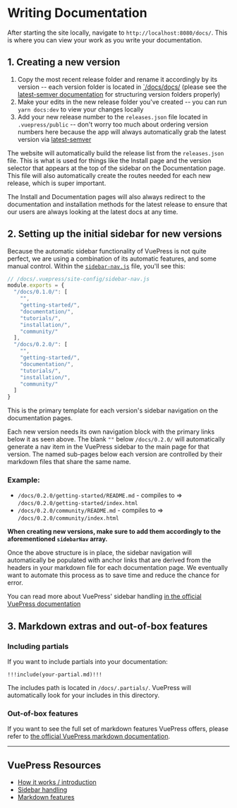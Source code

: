 # Writing Documentation

After starting the site locally, navigate to `http://localhost:8080/docs/`. This is where you can view your work 
as you write your documentation.

## 1. Creating a new version

1. Copy the most recent release folder and rename it accordingly by its version -- each version folder is located in 
[`/docs/docs/](/docs/docs/) (please see the [latest-semver documentation](https://github.com/sindresorhus/latest-semver) 
for structuring version folders properly)
2. Make your edits in the new release folder you've created -- you can run `yarn docs:dev` to view your changes locally
3. Add your new release number to the `releases.json` file located in `.vuepress/public` -- don't worry too much about ordering version numbers here because the app will always automatically grab the latest version 
via [latest-semver](https://github.com/sindresorhus/latest-semver)

The website will automatically build the release list from the `releases.json` file. This is what is used for things 
like the Install page and the version selector that appears at the top of the sidebar on the Documentation page. 
This file will also automatically create the routes needed for each new release, which is super important.

The Install and Documentation pages will also always redirect to the documentation and installation methods for the 
latest release to ensure that our users are always looking at the latest docs at any time.

## 2. Setting up the initial sidebar for new versions

Because the automatic sidebar functionality of VuePress is not quite perfect, we are using a combination of its 
automatic features, and some manual control. Within the [`sidebar-nav.js`](/docs/.vuepress/site-config/sidebar-nav.js) file, you'll see this:

``` js
// /docs/.vuepress/site-config/sidebar-nav.js
module.exports = {
  "/docs/0.1.0/": [
    "",
    "getting-started/",
    "documentation/",
    "tutorials/",
    "installation/",
    "community/"
  ],
  "/docs/0.2.0/": [
    "",
    "getting-started/",
    "documentation/",
    "tutorials/",
    "installation/",
    "community/"
  ]
}
```
This is the primary template for each version's sidebar navigation on the documentation pages.

Each new version needs its own navigation block with the primary links below it as seen above. The blank `""` 
below `/docs/0.2.0/` will automatically generate a nav item in the VuePress sidebar to the main page for that 
version. The named sub-pages below each version are controlled by their markdown files that share the same name.

### Example:

- `/docs/0.2.0/getting-started/README.md` - compiles to => `/docs/0.2.0/getting-started/index.html`
- `/docs/0.2.0/community/README.md` - compiles to => `/docs/0.2.0/community/index.html`

**When creating new versions, make sure to add them accordingly to the aforementioned `sidebarNav` array.**

Once the above structure is in place, the sidebar navigation will automatically be populated with anchor links 
that are derived from the headers in your markdown file for each documentation page. We eventually want to 
automate this process as to save time and reduce the chance for error.

You can read more about VuePress' sidebar handling [in the official VuePress documentation](https://vuepress.vuejs.org/default-theme-config/#sidebar)

## 3. Markdown extras and out-of-box features

### Including partials
If you want to include partials into your documentation:

```
!!!include(your-partial.md)!!!
```

The includes path is located in `/docs/.partials/`. VuePress will automatically look for your includes
in this directory.

### Out-of-box features
If you want to see the full set of markdown features VuePress offers, please refer to [the official VuePress
markdown documentation](https://vuepress.vuejs.org/guide/markdown.html).

---

## VuePress Resources

- [How it works / introduction](https://vuepress.vuejs.org/guide/#how-it-works)
- [Sidebar handling](https://vuepress.vuejs.org/default-theme-config/#sidebar)
- [Markdown features](https://vuepress.vuejs.org/guide/markdown.html)